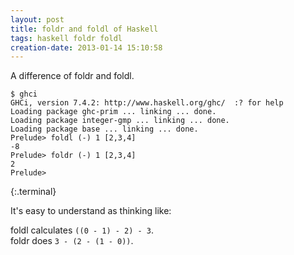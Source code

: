 ```yaml
---
layout: post
title: foldr and foldl of Haskell
tags: haskell foldr foldl
creation-date: 2013-01-14 15:10:58
---
```

A difference of foldr and foldl.

    $ ghci
    GHCi, version 7.4.2: http://www.haskell.org/ghc/  :? for help
    Loading package ghc-prim ... linking ... done.
    Loading package integer-gmp ... linking ... done.
    Loading package base ... linking ... done.
    Prelude> foldl (-) 1 [2,3,4]
    -8
    Prelude> foldr (-) 1 [2,3,4]
    2
    Prelude> 
{:.terminal}

It's easy to understand as thinking like:

foldl calculates `((0 - 1) - 2) - 3`.  
foldr does `3 - (2 - (1 - 0))`.
